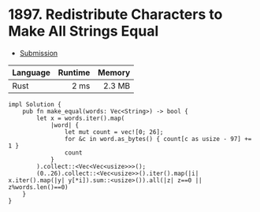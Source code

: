 # 1897. Redistribute Characters to Make All Strings Equal
- [Submission](https://leetcode.com/submissions/detail/1136855731/)

| Language | Runtime | Memory |
| :-       |       -:|      -:|
| Rust | 2 ms | 2.3 MB |
```
impl Solution {
    pub fn make_equal(words: Vec<String>) -> bool {
        let x = words.iter().map(
            |word| {
                let mut count = vec![0; 26];
                for &c in word.as_bytes() { count[c as usize - 97] += 1 }
                count
            }   
        ).collect::<Vec<Vec<usize>>>();
        (0..26).collect::<Vec<usize>>().iter().map(|i| x.iter().map(|y| y[*i]).sum::<usize>()).all(|z| z==0 || z%words.len()==0)
    }
}
```
